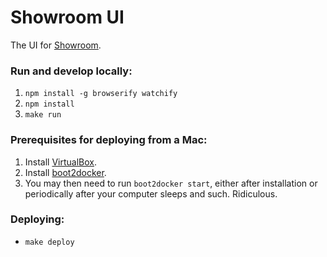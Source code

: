 Showroom UI
===========

The UI for [Showroom](http://showroom.is).

### Run and develop locally:

1. `npm install -g browserify watchify`
2. `npm install`
3. `make run`

### Prerequisites for deploying from a Mac:

1. Install [VirtualBox](https://www.virtualbox.org/).
2. Install [boot2docker](http://boot2docker.io/).
3. You may then need to run `boot2docker start`, either after installation
   or periodically after your computer sleeps and such. Ridiculous.

### Deploying:

- `make deploy`
